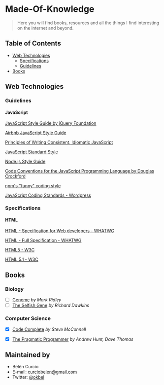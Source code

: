 # Made-Of-Knowledge 

> Here you will find books, resources and all the things I find interesting on the internet and beyond.

## Table of Contents
- [Web Technologies](#web-technologies)
  - [Specifications](#specifications)
  - [Guidelines](#guidelines)
- [Books](#books)

## Web Technologies
### Guidelines
#### JavaScript
[JavaScript Style Guide by jQuery Foundation](https://contribute.jquery.org/style-guide/js/)

[Airbnb JavaScript Style Guide](https://github.com/airbnb/javascript)

[Principles of Writing Consistent, Idiomatic JavaScript](https://github.com/rwaldron/idiomatic.js/)

[JavaScript Standard Style ](https://github.com/feross/standard)

[Node.js Style Guide](https://github.com/felixge/node-style-guide)

[Code Conventions for the JavaScript Programming Language by Douglas Crockford](http://javascript.crockford.com/code.html)

[npm's "funny" coding style](https://docs.npmjs.com/misc/coding-style)

[JavaScript Coding Standards - Wordpress](https://make.wordpress.org/core/handbook/best-practices/coding-standards/javascript/)


### Specifications
#### HTML
[HTML - Specification for Web developers - WHATWG](https://developers.whatwg.org/)

[HTML - Full Specification - WHATWG](https://html.spec.whatwg.org/)

[HTML5 - W3C](https://www.w3.org/TR/html5/)

[HTML 5.1 - W3C](https://www.w3.org/TR/html51/)

## Books

### Biology
- [ ] [Genome](http://amzn.com/0060894083) *by Mark Ridley*
- [ ] [The Selfish Gene](http://amzn.com/0199291152) *by Richard Dawkins*

### Computer Science
- [x] [Code Complete](http://amzn.com/0735619670) *by Steve McConnell*
- [x] [The Pragmatic Programmer](http://amzn.com/020161622X) *by Andrew Hunt, Dave Thomas*



## Maintained by
- Belén Curcio 
- E-mail: [curciobelen@gmail.com](mailto:curciobelen@gmail.com)
- Twitter: [@okbel](http://twitter.com/okbel)
